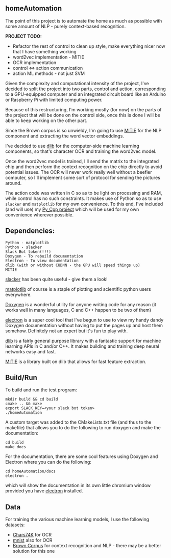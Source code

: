 ## homeAutomation

The point of this project is to automate the home as much as possible with
some amount of NLP - purely context-based recognition.

**PROJECT TODO:**
* Refactor the rest of control to clean up style, make everything nicer now that I have something working
* word2vec implementation - MITIE
* OCR implementation
* control <=> action communication
* action ML methods - not just SVM

Given the complexity and computational intensity of the project, I've decided
to split the project into two parts, control and action, corresponding to a 
GPU-equipped computer and an integrated circuit board like an Arduino or 
Raspberry Pi with limited computing power.

Because of this restructuring, I'm working mostly (for now) on the parts of the
project that will be done on the control side, once this is done I will be able 
to keep working on the other part.

Since the Brown corpus is so unwieldy, I'm going to use [MITIE](https://github.com/mit-nlp/MITIE)
for the NLP component and extracting the word vector embeddings.

I've decided to use [dlib](http://dlib.net/ml.html) for the computer-side machine learning
components, so that's character OCR and training the word2vec model.

Once the word2vec model is trained, I'll send the matrix to the integrated chip and 
then perform the context recognition on the chip directly to avoid potential issues. 
The OCR will never work really well without a beefier computer, so I'll implement some
sort of protocol for sending the pictures around.

The action code was written in C so as to be light on processing and RAM, while control has no
such constraints. It makes use of Python so as to use `slacker` and `matplotlib` for my own 
convenience. To this end, I've included (and will use) my [Py_Cpp project](https://github.com/bzcheeseman/Py_Cpp)
which will be used for my own convenience wherever possible.

## Dependencies:
```
Python - matplotlib
Python - slacker
Slack Bot token(!!!)
Doxygen - To rebuild documentation
Electron - To view documentation
dlib (with or without CUDNN - the GPU will speed things up)
MITIE
```

[slacker](https://github.com/os/slacker) has been quite useful - give them a look!

[matplotlib](http://matplotlib.org/) of course is a staple of plotting and scientific
python users everywhere.

[Doxygen](http://www.stack.nl/~dimitri/doxygen/) is a wonderful utility for anyone writing
code for any reason (it works well in many languages, C and C++ happen to be two of them)

[electron](https://github.com/electron/electron/blob/master/docs/tutorial/quick-start.md) is
a super cool tool that I've begun to use to view my handy dandy Doxygen
documentation without having to put the pages up and host them somehow.  Definitely not an expert
but it's fun to play with.

[dlib](http://dlib.net/ml.html) is a fairly general purpose library with a fantastic support
for machine learning APIs in C and/or C++. It makes building and training deep neural networks
easy and fast.

[MITIE](https://github.com/mit-nlp/MITIE) is a library built on dlib that allows for fast 
feature extraction.

## Build/Run

To build and run the test program:
```
mkdir build && cd build
cmake .. && make
export SLACK_KEY=<your slack bot token>
./homeAutomation
```

A custom target was added to the CMakeLists.txt file (and thus to the makefile)
that allows you to do the following to run doxygen and make the documentation:
```
cd build
make docs
```

For the documentation, there are some cool features using Doxygen and Electron
where you can do the following:
```
cd homeAutomation/docs
electron .
```
which will show the documentation in its own little chromium window
provided you have [electron](https://github.com/electron/electron/blob/master/docs/tutorial/quick-start.md) installed.

## Data

For training the various machine learning models, I use the following datasets:
* [Chars74K](http://www.ee.surrey.ac.uk/CVSSP/demos/chars74k/) for OCR
* [mnist](http://yann.lecun.com/exdb/mnist/) also for OCR
* [Brown Corpus](http://www.sls.hawaii.edu/bley-vroman/brown_nolines.txt) for 
context recognition and NLP - there may be a better solution for this one
